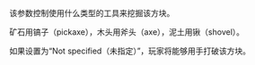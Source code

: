 该参数控制使用什么类型的工具来挖掘该方块。

矿石用镐子（pickaxe），木头用斧头（axe），泥土用锹（shovel）。

如果设置为“Not specified（未指定）”，玩家将能够用手打破该方块。

